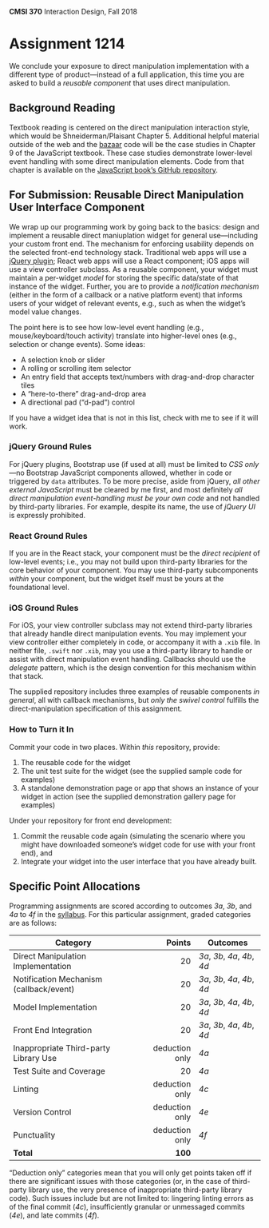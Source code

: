 **CMSI 370** Interaction Design, Fall 2018

# Assignment 1214
We conclude your exposure to direct manipulation implementation with a different type of product—instead of a full application, this time you are asked to build a _reusable component_ that uses direct manipulation.

## Background Reading
Textbook reading is centered on the direct manipulation interaction style, which would be Shneiderman/Plaisant Chapter 5. Additional helpful material outside of the web and the [bazaar](https://github.com/dondi/bazaar) code will be the case studies in Chapter 9 of the JavaScript textbook. These case studies demonstrate lower-level event handling with some direct manipulation elements. Code from that chapter is available on the [JavaScript book’s GitHub repository](https://github.com/dondi/javascript-book/tree/master/chapter09).

## For Submission: Reusable Direct Manipulation User Interface Component
We wrap up our programming work by going back to the basics: design and implement a reusable direct maniuplation widget for general use—including your custom front end. The mechanism for enforcing usability depends on the selected front-end technology stack. Traditional web apps will use a [jQuery plugin](https://learn.jquery.com/plugins/); React web apps will use a React component; iOS apps will use a view controller subclass. As a reusable component, your widget must maintain a per-widget _model_ for storing the specific data/state of that instance of the widget. Further, you are to provide a _notification mechanism_ (either in the form of a callback or a native platform event) that informs users of your widget of relevant events, e.g., such as when the widget’s model value changes.

The point here is to see how low-level event handling (e.g., mouse/keyboard/touch activity) translate into higher-level ones (e.g., selection or change events). Some ideas:

- A selection knob or slider
- A rolling or scrolling item selector
- An entry field that accepts text/numbers with drag-and-drop character tiles
- A “here-to-there” drag-and-drop area
- A directional pad (“d-pad”) control

If you have a widget idea that is not in this list, check with me to see if it will work.

### jQuery Ground Rules
For jQuery plugins, Bootstrap use (if used at all) must be limited to _CSS only_—no Bootstrap JavaScript components allowed, whether in code or triggered by `data` attributes. To be more precise, aside from jQuery, _all other external JavaScript_ must be cleared by me first, and most definitely _all direct manipulation event-handling must be your own code_ and not handled by third-party libraries. For example, despite its name, the use of _jQuery UI_ is expressly prohibited.

### React Ground Rules
If you are in the React stack, your component must be the _direct recipient_ of low-level events; i.e., you may not build upon third-party libraries for the core behavior of your component. You may use third-party subcomponents _within_ your component, but the widget itself must be yours at the foundational level.

### iOS Ground Rules
For iOS, your view controller subclass may not extend third-party libraries that already handle direct manipulation events. You may implement your view controller either completely in code, or accompany it with a `.xib` file. In neither file, `.swift` nor `.xib`, may you use a third-party library to handle or assist with direct manipulation event handling. Callbacks should use the _delegate_ pattern, which is the design convention for this mechanism within that stack.

The supplied repository includes three examples of reusable components _in general_, all with callback mechanisms, but _only the swivel control_ fulfills the direct-manipulation specification of this assignment.

### How to Turn it In
Commit your code in two places. Within _this_ repository, provide:

1. The reusable code for the widget
1. The unit test suite for the widget (see the supplied sample code for examples)
1. A standalone demonstration page or app that shows an instance of your widget in action (see the supplied demonstration gallery page for examples)

Under your repository for front end development:

1. Commit the reusable code again (simulating the scenario where you might have downloaded someone’s widget code for use with your front end), and
1. Integrate your widget into the user interface that you have already built.

## Specific Point Allocations
Programming assignments are scored according to outcomes _3a_, _3b_, and _4a_ to _4f_ in the [syllabus](http://dondi.lmu.build/fall2018/cmsi370/cmsi370-fall2018-syllabus.pdf). For this particular assignment, graded categories are as follows:

| Category | Points | Outcomes |
| -------- | -----: | -------- |
| Direct Manipulation Implementation | 20 | _3a_, _3b_, _4a_, _4b_, _4d_ |
| Notification Mechanism (callback/event) | 20 | _3a_, _3b_, _4a_, _4b_, _4d_ |
| Model Implementation | 20 | _3a_, _3b_, _4a_, _4b_, _4d_ |
| Front End Integration | 20 | _3a_, _3b_, _4a_, _4b_, _4d_ |
| Inappropriate Third-party Library Use | deduction only | _4a_ |
| Test Suite and Coverage | 20 | _4a_ |
| Linting | deduction only | _4c_ |
| Version Control | deduction only | _4e_ |
| Punctuality | deduction only | _4f_ |
| **Total** | **100** |

“Deduction only” categories mean that you will only get points taken off if there are significant issues with those categories (or, in the case of third-party library use, the very presence of inappropriate third-party library code). Such issues include but are not limited to: lingering linting errors as of the final commit (_4c_), insufficiently granular or unmessaged commits (_4e_), and late commits (_4f_).
